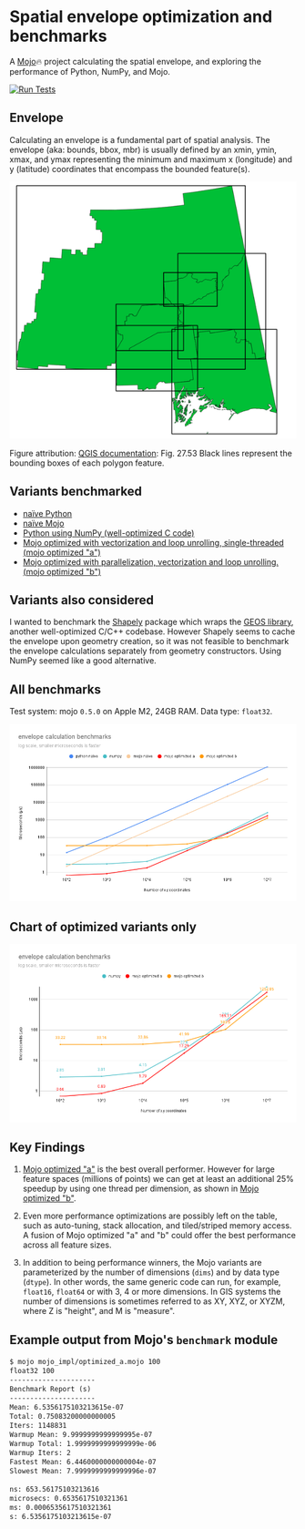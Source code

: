 # Spatial envelope optimization and benchmarks

A [Mojo](https://github.com/modularml/mojo)🔥 project calculating the spatial envelope, and exploring the
performance of Python, NumPy, and Mojo.

[![Run Tests](https://github.com/guidorice/modcon23-contest/actions/workflows/tests.yaml/badge.svg)](https://github.com/guidorice/modcon23-contest/actions/workflows/tests.yaml)

## Envelope

Calculating an envelope is a fundamental part of spatial analysis. The envelope
(aka: bounds, bbox, mbr) is usually defined by an xmin, ymin, xmax, and ymax
representing the minimum and maximum x (longitude) and y (latitude) coordinates
that encompass the bounded feature(s).

![bounding box](./docs/img/bounding_box.png)

Figure attribution: [QGIS documentation](https://docs.qgis.org/3.28/en/docs/user_manual/processing_algs/qgis/vectorgeometry.html#bounding-boxes): Fig. 27.53 Black lines represent the bounding boxes of each polygon feature.

## Variants benchmarked

- [naïve Python](./py_impl/naive.py)
- [naïve Mojo](./mojo_impl/naive.mojo)
- [Python using NumPy (well-optimized C code)](./py_impl/optimized_numpy.py)
- [Mojo optimized with vectorization and loop unrolling, single-threaded (mojo optimized "a")](./mojo_impl/optimized_a.mojo)
- [Mojo optimized with parallelization, vectorization and loop unrolling. (mojo optimized "b")](./mojo_impl/optimized_b.mojo)

## Variants also considered

I wanted to benchmark the [Shapely](https://shapely.readthedocs.io/en/stable/)
package which wraps the [GEOS library](https://libgeos.org/), another
well-optimized C/C++ codebase. However Shapely seems to cache the envelope upon
geometry creation, so it was not feasible to benchmark the envelope
calculations separately from geometry constructors. Using NumPy seemed like a
good alternative.

## All benchmarks

Test system: mojo `0.5.0` on Apple M2, 24GB RAM. Data type: `float32`.

![overall benchmarks](./docs/img/benchmarks-1.png)

## Chart of optimized variants only

![optimized benchmarks](./docs/img/benchmarks-2.png)

## Key Findings

1. [Mojo optimized "a"](./mojo_impl/optimized_a.mojo) is the best overall
performer. However for large feature spaces (millions of points) we can get
at least an additional 25% speedup by using one thread per dimension, as shown in
[Mojo optimized "b"](./mojo_impl/optimized_b.mojo).

2. Even more performance optimizations are possibly left on the table, such as
auto-tuning, stack allocation, and tiled/striped memory access. A fusion of
Mojo optimized "a" and "b" could offer the best performance across all feature
sizes.

3. In addition to being performance winners, the Mojo variants are
parameterized by the number of dimensions (`dims`) and by data type (`dtype`).
In other words, the same generic code can run, for example, `float16`,
`float64` or with 3, 4 or more dimensions. In GIS systems the number of
dimensions is sometimes referred to as XY, XYZ, or XYZM, where Z is "height",
and M is "measure".

## Example output from Mojo's `benchmark` module

```text
$ mojo mojo_impl/optimized_a.mojo 100
float32 100
---------------------
Benchmark Report (s)
---------------------
Mean: 6.5356175103213615e-07
Total: 0.75083200000000005
Iters: 1148831
Warmup Mean: 9.9999999999999995e-07
Warmup Total: 1.9999999999999999e-06
Warmup Iters: 2
Fastest Mean: 6.4460000000000004e-07
Slowest Mean: 7.9999999999999996e-07

ns: 653.56175103213616
microsecs: 0.6535617510321361
ms: 0.0006535617510321361
s: 6.5356175103213615e-07
```
